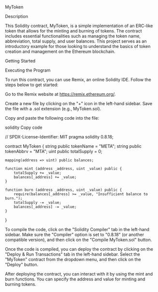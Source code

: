 MyToken

Description

This Solidity contract, MyToken, is a simple implementation of an ERC-like token that allows for the minting and burning of tokens. The contract includes essential functionalities such as managing the token name, abbreviation, total supply, and user balances. This project serves as an introductory example for those looking to understand the basics of token creation and management on the Ethereum blockchain.

Getting Started

Executing the Program

To run this contract, you can use Remix, an online Solidity IDE. Follow the steps below to get started:

Go to the Remix website at https://remix.ethereum.org/.

Create a new file by clicking on the "+" icon in the left-hand sidebar. Save the file with a .sol extension (e.g., MyToken.sol).

Copy and paste the following code into the file:

solidity
Copy code

// SPDX-License-Identifier: MIT
pragma solidity 0.8.18;

contract MyToken {
    string public tokenName = "META";
    string public tokenAbbrv = "MTA";
    uint public totalSupply = 0;
    
    mapping(address => uint) public balances;
    
    function mint (address _address, uint _value) public {
        totalSupply += _value;
        balances[_address] += _value;
    }
    
    function burn (address _address, uint _value) public {
        require(balances[_address] >= _value, "Insufficient balance to burn.");
        totalSupply -= _value;
        balances[_address] -= _value;
    }
}

To compile the code, click on the "Solidity Compiler" tab in the left-hand sidebar. Make sure the "Compiler" option is set to "0.8.18" (or another compatible version), and then click on the "Compile MyToken.sol" button.

Once the code is compiled, you can deploy the contract by clicking on the "Deploy & Run Transactions" tab in the left-hand sidebar. Select the "MyToken" contract from the dropdown menu, and then click on the "Deploy" button.

After deploying the contract, you can interact with it by using the mint and burn functions. You can specify the address and value for minting and burning tokens.
